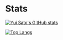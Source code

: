 # Stats

[![Yui Sato's GitHub stats](https://github-readme-stats.vercel.app/api?username=yuisato1025&count_private=true)](https://github.com/anuraghazra/github-readme-stats)

[![Top Langs](https://github-readme-stats.vercel.app/api/top-langs/?username=yuisato1025&layout=compact)](https://github.com/anuraghazra/github-readme-stats)

